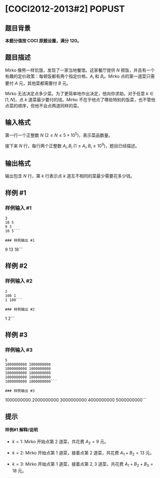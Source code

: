 # [COCI2012-2013#2] POPUST

## 题目背景

**本题分值按 COCI 原题设置，满分 $120$。**

## 题目描述

Mirko 像熊一样饥饿，发现了一家当地餐馆。这家餐厅提供 $N$ 顿饭，并且有一个有趣的定价政策：每顿饭都有两个指定价格，$A_i$ 和 $B_i$。Mirko 点的第一道菜只需要付 $A$ 元，其他菜都需要付 $B$ 元。

Mirko 无法决定点多少菜。为了更简单地作出决定，他向你求助。对于任意 $k\in[1,N]$，点 $k$ 道菜最少要付的钱。Mirko 不在乎他点了哪些特别的饭菜，也不管他点菜的顺序，但他不会点两道同样的菜。

## 输入格式

第一行一个正整数 $N\ (2\le N\le 5\times 10^5)$，表示菜品数量。

接下来 $N$ 行，每行两个正整数 $A_i,B_i\ (1\le A_i,B_i\le 10^9)$，题目已经描述。

## 输出格式

输出包含 $N$ 行，第 $k$ 行表示点 $k$ 道互不相同的菜最少需要花多少钱。

## 样例 #1

### 样例输入 #1
```
3
10 5
9 3
10 5```

### 样例输出 #1

```
9
13
18```

## 样例 #2

### 样例输入 #2
```
2
100 1
1 100```

### 样例输出 #2

```
1
2```

## 样例 #3

### 样例输入 #3
```
5
1000000000 1000000000
1000000000 1000000000
1000000000 1000000000
1000000000 1000000000
1000000000 1000000000```

### 样例输出 #3

```
1000000000
2000000000
3000000000
4000000000
5000000000```

## 提示

#### 样例#1 解释/说明

- $k=1$: Mirko 开始点第 $2$ 道菜，共花费 $A_2=9$ 元。

- $k=2$: Mirko 开始点第 $1$ 道菜，接着点第 $2$ 道菜，共花费 $A_1+B_2=13$ 元。

- $k=3$: Mirko 开始点第 $1$ 道菜，接着点第 $2,3$ 道菜，共花费 $A_1+B_2+B_3=18$ 元。

